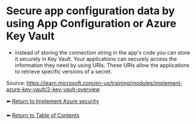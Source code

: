 # Secure app configuration data by using App Configuration or Azure Key Vault

* instead of storing the connection string in the app's code you can store it securely in Key Vault. Your applications can securely access the information they need by using URIs. These URIs allow the applications to retrieve specific versions of a secret.

Source: https://learn.microsoft.com/en-us/training/modules/implement-azure-key-vault/2-key-vault-overview

⬅️ [Return to Implement Azure security](README.md)

⬅️ [Return to Table of Contents](../README.md)